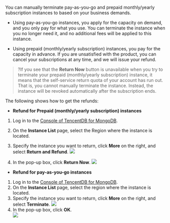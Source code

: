 You can manually terminate pay-as-you-go and prepaid monthly/yearly subscription instances to based on your business demands.

- Using pay-as-you-go instances, you apply for the capacity on demand, and you only pay for what you use. You can terminate the instance when you no longer need it, and no additional fees will be applied to this instance.

- Using prepaid (monthly/yearly subscription) instances, you pay for the capacity in advance. If you are unsatisfied with the product, you can cancel your subscriptions at any time, and we will issue your refund.

>?If you see that the **Return Now** button is unavailable when you try to terminate your prepaid (monthly/yearly subscription) instance, it means that the self-service return quota of your account has run out. That is, you cannot manually terminate the instance. Instead, the instance will be revoked automatically after the subscription ends.


The following shows how to get the refunds:
- **Refund for Prepaid (monthly/yearly subscription) instances**

 1. Log in to the [Console of TencentDB for MongoDB](https://console.cloud.tencent.com/mongodb).
 2. On the **Instance List** page, select the Region where the instance is located.
 3. Specify the instance you want to return, click **More** on the right, and select **Return and Refund**.
![](https://main.qcloudimg.com/raw/d93189bbd53528c904f666bbb117fd26.png)

 4. In the pop-up box, click **Return Now**.
![](https://main.qcloudimg.com/raw/f89881b08fe0cabdab7e5844f749eb92.png)

- **Refund for pay-as-you-go instances**
 1. Log in to the [Console of TencentDB for MongoDB](https://console.cloud.tencent.com/mongodb).
 2. On the **Instance List** page, select the region where the instance is located.
 3. Specify the instance you want to return, click **More** on the right, and select **Terminate**.
![](https://main.qcloudimg.com/raw/ca68947613906b12eac3e403351116e1.png) <br>
 4. In the pop-up box, click **OK**. <br>
![](https://main.qcloudimg.com/raw/69be74bed8f80b4703a5564b3a1a6ba1.png)
